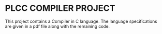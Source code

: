 PLCC COMPILER PROJECT
=================

This project contains a Compiler in C language. The language specifications are given in a pdf file along with the remaining code.
